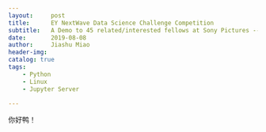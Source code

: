 ```yaml
---
layout:     post
title:      EY NextWave Data Science Challenge Competition
subtitle:   A Demo to 45 related/interested fellows at Sony Pictures -- Architecture for R , Python and Julia environments with Corporate Data Science Project Initiatives. 
date:       2019-08-08
author:     Jiashu Miao
header-img: 
catalog: true
tags:
    - Python
    - Linux
    - Jupyter Server
    
---
```





你好鸭！
